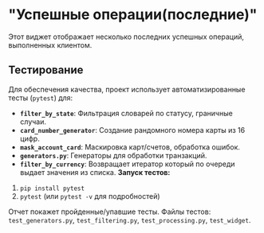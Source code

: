 #  "Успешные операции(последние)"

Этот виджет отображает несколько последних успешных операций, выполненных клиентом.
## Тестирование

Для обеспечения качества, проект использует автоматизированные тесты (`pytest`) для:

*   **`filter_by_state`**: Фильтрация словарей по статусу, граничные случаи.
*   **`card_number_generator`**: Создание рандомного номера карты из 16 цифр.
*   **`mask_account_card`**: Маскировка карт/счетов, обработка ошибок.
*   **`generators.py`**: Генераторы для обработки транзакций.
*   **`filter_by_currency`**: Возвращает итератор который по очереди выдает значения из списка.
**Запуск тестов:**

1.  `pip install pytest`
2.  `pytest` (или `pytest -v` для подробностей)

Отчет покажет пройденные/упавшие тесты.  Файлы тестов: `test_generators.py`, `test_filtering.py`, `test_processing.py`, `test_widget`.

